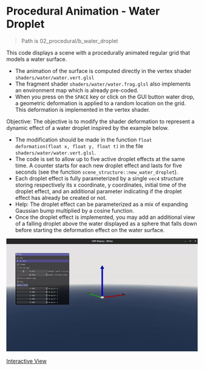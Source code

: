 # Procedural Animation - Water Droplet

> Path is 02_procedural/b_water_droplet

This code displays a scene with a procedurally animated regular grid that models a water surface.

- The animation of the surface is computed directly in the vertex shader `shaders/water/water.vert.glsl`
- The fragment shader `shaders/water/water.frag.glsl` also implements an environment map which is already pre-coded.
- When you press on the `SPACE` key or click on the GUI button water drop, a geometric deformation is applied to a random location on the grid. This deformation is implemented in the vertex shader.

Objective: The objective is to modify the shader deformation to represent a dynamic effect of a water droplet inspired by the example below.

- The modification should be made in the function `float deformation(float x, float y, float t)` in the file `shaders/water/water.vert.glsl`.
- The code is set to allow up to five active droplet effects at the same time. A counter starts for each new droplet effect and lasts for five seconds (see the function `scene_structure::new_water_droplet`).
- Each droplet effect is fully parameterized by a single `vec4` structure storing respectively its x coordinate, y coordinates, initial time of the droplet effect, and an additional parameter indicating if the droplet effect has already be created or not.
- Help: The droplet effect can be parameterized as a mix of expanding Gaussian bump multiplied by a cosine function.
- Once the droplet effect is implemented, you may add an additional view of a falling droplet above the water displayed as a sphere that falls down before starting the deformation effect on the water surface.

![Example](02bwatersol.gif)

[Interactive View](https://imagecomputing.net/course/2023_2024/inf585/lab/content/02_procedural_animation/e_water_droplet/web/index.html)